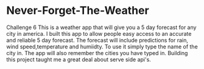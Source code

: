 # Never-Forget-The-Weather
Challenge 6
This is a weather app that will give you a 5 day forecast for any city in america. I built this app to allow people easy access to an accurate and reliable 5 day forecast. The forecast will include predictions for rain, wind speed,temperature and humiidty. To use it simply type the name of the city in. The app will also remember the cities you have typed in. Building this project taught me a great deal about serve side api's.

